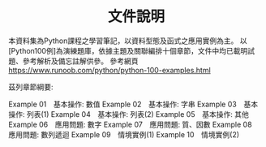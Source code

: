 <html>
  <head>
  </head>
  <body>
    <h1 style="text-align: center">文件說明</h1>
  </body?
</html>

本資料集為Python課程之學習筆記，以資料型態及函式之應用實例為主。
以[Python100例]為演練題庫，依據主題及關聯編排十個章節，文件中均已載明試題、參考解析及備忘註解供參。
參考網頁 https://www.runoob.com/python/python-100-examples.html


茲列章節綱要:

Example 01　基本操作: 數值
Example 02　基本操作: 字串
Example 03　基本操作: 列表(1)
Example 04　基本操作: 列表(2)
Example 05　基本操作: 其他
Example 06　應用問題: 數字
Example 07　應用問題: 質、因數
Example 08　應用問題: 數列遞迴
Example 09　情境實例(1)
Example 10　情境實例(2)
